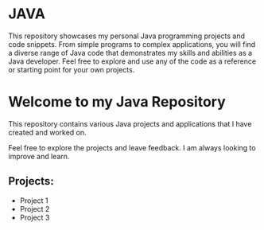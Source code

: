 # JAVA
This repository showcases my personal Java programming projects and code snippets. From simple programs to complex applications, you will find a diverse range of Java code that demonstrates my skills and abilities as a Java developer. Feel free to explore and use any of the code as a reference or starting point for your own projects. 
<html>
  <head>
    <title>Java Repository</title>
  </head>
  <body>
    <h1>Welcome to my Java Repository</h1>
    <p>This repository contains various Java projects and applications that I have created and worked on.
    <p>Feel free to explore the projects and leave feedback. I am always looking to improve and learn.
    <h2>Projects:</h2>
    <ul>
      <li>Project 1</li>
      <li>Project 2</li>
      <li>Project 3</li>
    </ul>
  </body>
</html>
